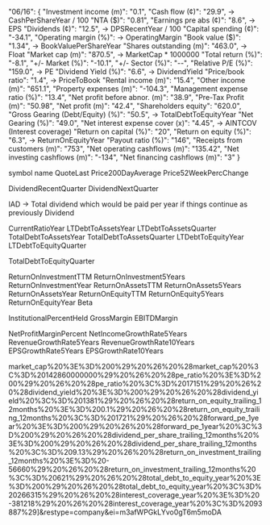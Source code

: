 "06/16": {
    "Investment income (m)": "0.1",
    "Cash flow (¢)": "29.9", -> CashPerShareYear / 100
    "NTA ($)": "0.81",
    "Earnings pre abs (¢)": "8.6", -> EPS
    "Dividends (¢)": "12.5",  -> DPSRecentYear / 100
    "Capital spending (¢)": "-34.1",
    "Operating margin (%)": -> OperatingMargin
    "Book value ($)": "1.34", -> BookValuePerShareYear
    "Shares outstanding (m)": "463.0", -> Float
    "Market cap (m)": "870.5", -> MarketCap * 1000000
    "Total return (%)": "-8.1",
    "+/- Market (%)": "-10.1",
    "+/- Sector (%)": "--",
    "Relative P/E (%)": "159.0", -> PE
    "Dividend Yield (%)": "6.6",  -> DividendYield
    "Price/book ratio": "1.4", -> PriceToBook
    "Rental income (m)": "15.4",
    "Other income (m)": "651.1",
    "Property expenses (m)": "-104.3",
    "Management expense ratio (%)": "13.4",
    "Net profit before abnor. (m)": "38.9",
    "Pre-Tax Profit (m)": "50.98",
    "Net profit (m)": "42.4",
    "Shareholders equity": "620.0",
    "Gross Gearing (Debt/Equity) (%)": "50.5", -> TotalDebtToEquityYear
    "Net Gearing (%)": "49.0",
    "Net interest expense cover (x)": "4.45", -> AINTCOV (Interest coverage)
    "Return on capital (%)": "20",
    "Return on equity (%)": "6.3", -> ReturnOnEquityYear
    "Payout ratio (%)": "146",
    "Receipts from customers (m)": "753",
    "Net operating cashflows (m)": "135.42",
    "Net investing cashflows (m)": "-134",
    "Net financing cashflows (m)": "3"
}

symbol
name
QuoteLast
Price200DayAverage
Price52WeekPercChange



DividendRecentQuarter
DividendNextQuarter

IAD -> Total dividend which would be paid per year if things continue as previously
Dividend


CurrentRatioYear
LTDebtToAssetsYear
LTDebtToAssetsQuarter
TotalDebtToAssetsYear
TotalDebtToAssetsQuarter
LTDebtToEquityYear
LTDebtToEquityQuarter

TotalDebtToEquityQuarter

ReturnOnInvestmentTTM
ReturnOnInvestment5Years
ReturnOnInvestmentYear
ReturnOnAssetsTTM
ReturnOnAssets5Years
ReturnOnAssetsYear
ReturnOnEquityTTM
ReturnOnEquity5Years
ReturnOnEquityYear
Beta

InstitutionalPercentHeld
GrossMargin
EBITDMargin

NetProfitMarginPercent
NetIncomeGrowthRate5Years
RevenueGrowthRate5Years
RevenueGrowthRate10Years
EPSGrowthRate5Years
EPSGrowthRate10Years


market_cap%20%3E%3D%200%29%20%26%20%28market_cap%20%3C%3D%20142860000000%29%20%26%20%28pe_ratio%20%3E%3D%200%29%20%26%20%28pe_ratio%20%3C%3D%2017151%29%20%26%20%28dividend_yield%20%3E%3D%200%29%20%26%20%28dividend_yield%20%3C%3D%201381%29%20%26%20%28return_on_equity_trailing_12months%20%3E%3D%200.1%29%20%26%20%28return_on_equity_trailing_12months%20%3C%3D%201721%29%20%26%20%28forward_pe_1year%20%3E%3D%200%29%20%26%20%28forward_pe_1year%20%3C%3D%200%29%20%26%20%28dividend_per_share_trailing_12months%20%3E%3D%200%29%20%26%20%28dividend_per_share_trailing_12months%20%3C%3D%209.13%29%20%26%20%28return_on_investment_trailing_12months%20%3E%3D%20-56660%29%20%26%20%28return_on_investment_trailing_12months%20%3C%3D%20621%29%20%26%20%28total_debt_to_equity_year%20%3E%3D%200%29%20%26%20%28total_debt_to_equity_year%20%3C%3D%20266315%29%20%26%20%28interest_coverage_year%20%3E%3D%20-381218%29%20%26%20%28interest_coverage_year%20%3C%3D%2093887%29]&restype=company&ei=m3afWPGkLYvo0gT6m5moDA
